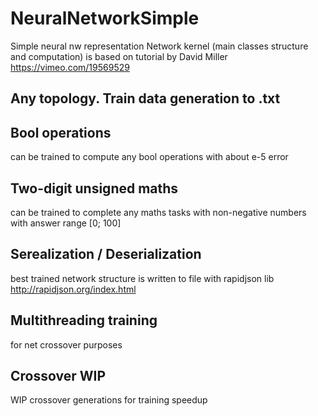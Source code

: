 # NeuralNetworkSimple
Simple neural nw representation
Network kernel (main classes structure and computation) is based on tutorial by David Miller https://vimeo.com/19569529

## Any topology. Train data generation to .txt

## Bool operations
can be trained to compute any bool operations with about e-5 error

## Two-digit unsigned maths
can be trained to complete any maths tasks with non-negative numbers with answer range [0; 100]

## Serealization / Deserialization
best trained network structure is written to file with rapidjson lib http://rapidjson.org/index.html

## Multithreading training
for net crossover purposes

## Crossover WIP
WIP crossover generations for training speedup
